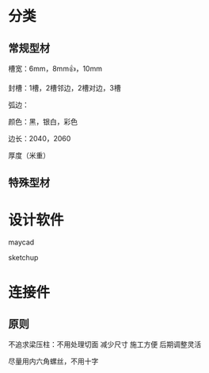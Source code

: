 # 分类

## 常规型材

槽宽：6mm，8mm👍，10mm

封槽：1槽，2槽邻边，2槽对边，3槽

弧边：

颜色：黑，银白，彩色

边长：2040，2060

厚度（米重）

## 特殊型材


# 设计软件

maycad

sketchup


# 连接件



## 原则


不追求梁压柱：不用处理切面 减少尺寸 施工方便 后期调整灵活

尽量用内六角螺丝，不用十字